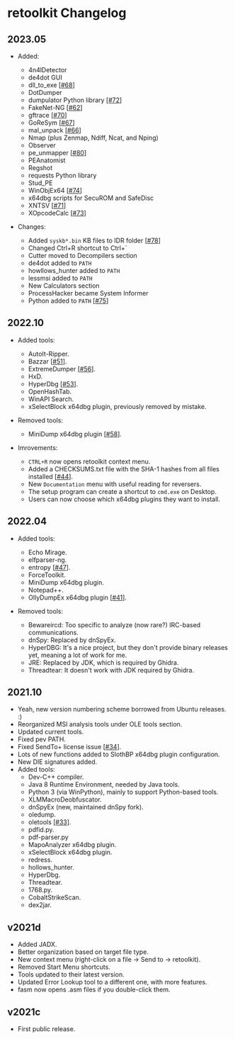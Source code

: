 # retoolkit Changelog

## 2023.05

* Added:
    * 4n4lDetector
    * de4dot GUI
    * dll_to_exe \[[#68](https://github.com/mentebinaria/retoolkit/issues/68)\]
    * DotDumper
    * dumpulator Python library \[[#72](https://github.com/mentebinaria/retoolkit/issues/72)\]
    * FakeNet-NG \[[#62](https://github.com/mentebinaria/retoolkit/issues/62)\]
    * gftrace \[[#70](https://github.com/mentebinaria/retoolkit/issues/70)\]
    * GoReSym \[[#67](https://github.com/mentebinaria/retoolkit/issues/67)\]
    * mal_unpack \[[#66](https://github.com/mentebinaria/retoolkit/issues/66)\]
    * Nmap (plus Zenmap, Ndiff, Ncat, and Nping)
    * Observer
    * pe_unmapper \[[#80](https://github.com/mentebinaria/retoolkit/issues/80)\]
    * PEAnatomist
    * Regshot
    * requests Python library
    * Stud_PE
    * WinObjEx64 \[[#74](https://github.com/mentebinaria/retoolkit/issues/74)\]
    * x64dbg scripts for SecuROM and SafeDisc
    * XNTSV \[[#71](https://github.com/mentebinaria/retoolkit/issues/71)\]
    * XOpcodeCalc \[[#73](https://github.com/mentebinaria/retoolkit/issues/73)\]

* Changes:
    * Added `syskb*.bin` KB files to IDR folder \[[#78](https://github.com/mentebinaria/retoolkit/issues/78)\]
    * Changed Ctrl+R shortcut to Ctrl+`
    * Cutter moved to Decompilers section
    * de4dot added to `PATH`
    * howllows_hunter added to `PATH`
    * lessmsi added to `PATH`
    * New Calculators section
    * ProcessHacker became System Informer
    * Python added to `PATH` \[[#75](https://github.com/mentebinaria/retoolkit/issues/75)\]

## 2022.10

* Added tools:
    * AutoIt-Ripper.
    * Bazzar \[[#51](https://github.com/mentebinaria/retoolkit/issues/51)\].
    * ExtremeDumper \[[#56](https://github.com/mentebinaria/retoolkit/issues/56)\].
    * HxD.
    * HyperDbg \[[#53](https://github.com/mentebinaria/retoolkit/issues/53)\].
    * OpenHashTab.
    * WinAPI Search.
    * xSelectBlock x64dbg plugin, previously removed by mistake.

* Removed tools:
    * MiniDump x64dbg plugin \[[#58](https://github.com/mentebinaria/retoolkit/issues/58)\].

* Imrovements:
    * `CTRL+R` now opens retoolkit context menu.
    * Added a CHECKSUMS.txt file with the SHA-1 hashes from all files installed \[[#44](https://github.com/mentebinaria/retoolkit/issues/44)\].
    * New `Documentation` menu with useful reading for reversers.
    * The setup program can create a shortcut to `cmd.exe` on Desktop.
    * Users can now choose which x64dbg plugins they want to install.

## 2022.04

* Added tools:
    * Echo Mirage.
    * elfparser-ng.
    * entropy \[[#47](https://github.com/mentebinaria/retoolkit/issues/47)\].
    * ForceToolkit.
    * MiniDump x64dbg plugin.
    * Notepad++.
    * OllyDumpEx x64dbg plugin \[[#41](https://github.com/mentebinaria/retoolkit/issues/41)\].

* Removed tools:
    * Bewareircd: Too specific to analyze (now rare?) IRC-based communications.
    * dnSpy: Replaced by dnSpyEx.
    * HyperDBG: It's a nice project, but they don't provide binary releases yet, meaning a lot of work for me.
    * JRE: Replaced by JDK, which is required by Ghidra.
    * Threadtear: It doesn't work with JDK required by Ghidra.

## 2021.10

* Yeah, new version numbering scheme borrowed from Ubuntu releases. :)
* Reorganized MSI analysis tools under OLE tools section.
* Updated current tools.
* Fixed pev PATH.
* Fixed SendTo+ license issue \[[#34](https://github.com/mentebinaria/retoolkit/issues/34)\].
* Lots of new functions added to SlothBP x64dbg plugin configuration.
* New DIE signatures added.
* Added tools:
    * Dev-C++ compiler.
    * Java 8 Runtime Environment, needed by Java tools.
    * Python 3 (via WinPython), mainly to support Python-based tools.
    * XLMMacroDeobfuscator.
    * dnSpyEx (new, maintained dnSpy fork).  
    * oledump.
    * oletools \[[#33](https://github.com/mentebinaria/retoolkit/issues/33)\].
    * pdfid.py.
    * pdf-parser.py
    * MapoAnalyzer x64dbg plugin.
    * xSelectBlock x64dbg plugin.
    * redress.
    * hollows_hunter.
    * HyperDbg.
    * Threadtear.
    * 1768.py.
    * CobaltStrikeScan.
    * dex2jar.

## v2021d

* Added JADX.
* Better organization based on target file type.
* New context menu (right-click on a file -> Send to -> retoolkit).
* Removed Start Menu shortcuts.
* Tools updated to their latest version.
* Updated Error Lookup tool to a different one, with more features.
* fasm now opens .asm files if you double-click them.

## v2021c

* First public release.

